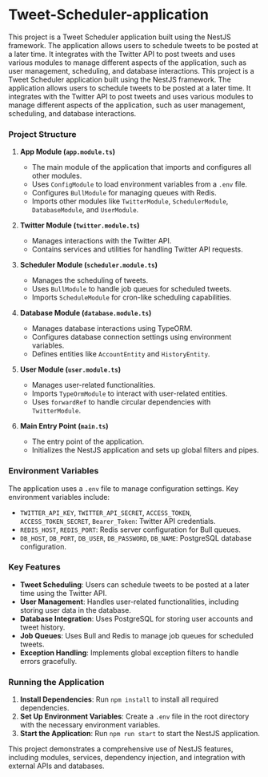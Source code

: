 # Tweet-Scheduler-application
This project is a Tweet Scheduler application built using the NestJS framework. The application allows users to schedule tweets to be posted at a later time. It integrates with the Twitter API to post tweets and uses various modules to manage different aspects of the application, such as user management, scheduling, and database interactions.
This project is a Tweet Scheduler application built using the NestJS framework. The application allows users to schedule tweets to be posted at a later time. It integrates with the Twitter API to post tweets and uses various modules to manage different aspects of the application, such as user management, scheduling, and database interactions.

### Project Structure

1. **App Module (`app.module.ts`)**
   - The main module of the application that imports and configures all other modules.
   - Uses `ConfigModule` to load environment variables from a `.env` file.
   - Configures `BullModule` for managing queues with Redis.
   - Imports other modules like `TwitterModule`, `SchedulerModule`, `DatabaseModule`, and `UserModule`.

2. **Twitter Module (`twitter.module.ts`)**
   - Manages interactions with the Twitter API.
   - Contains services and utilities for handling Twitter API requests.

3. **Scheduler Module (`scheduler.module.ts`)**
   - Manages the scheduling of tweets.
   - Uses `BullModule` to handle job queues for scheduled tweets.
   - Imports `ScheduleModule` for cron-like scheduling capabilities.

4. **Database Module (`database.module.ts`)**
   - Manages database interactions using TypeORM.
   - Configures database connection settings using environment variables.
   - Defines entities like `AccountEntity` and `HistoryEntity`.

5. **User Module (`user.module.ts`)**
   - Manages user-related functionalities.
   - Imports `TypeOrmModule` to interact with user-related entities.
   - Uses `forwardRef` to handle circular dependencies with `TwitterModule`.

6. **Main Entry Point (`main.ts`)**
   - The entry point of the application.
   - Initializes the NestJS application and sets up global filters and pipes.

### Environment Variables

The application uses a `.env` file to manage configuration settings. Key environment variables include:

- `TWITTER_API_KEY`, `TWITTER_API_SECRET`, `ACCESS_TOKEN`, `ACCESS_TOKEN_SECRET`, `Bearer_Token`: Twitter API credentials.
- `REDIS_HOST`, `REDIS_PORT`: Redis server configuration for Bull queues.
- `DB_HOST`, `DB_PORT`, `DB_USER`, `DB_PASSWORD`, `DB_NAME`: PostgreSQL database configuration.

### Key Features

- **Tweet Scheduling**: Users can schedule tweets to be posted at a later time using the Twitter API.
- **User Management**: Handles user-related functionalities, including storing user data in the database.
- **Database Integration**: Uses PostgreSQL for storing user accounts and tweet history.
- **Job Queues**: Uses Bull and Redis to manage job queues for scheduled tweets.
- **Exception Handling**: Implements global exception filters to handle errors gracefully.

### Running the Application

1. **Install Dependencies**: Run `npm install` to install all required dependencies.
2. **Set Up Environment Variables**: Create a `.env` file in the root directory with the necessary environment variables.
3. **Start the Application**: Run `npm run start` to start the NestJS application.

This project demonstrates a comprehensive use of NestJS features, including modules, services, dependency injection, and integration with external APIs and databases.
